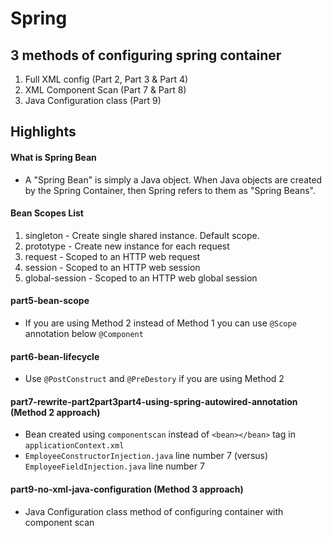 # Spring

## 3 methods of configuring spring container
1. Full XML config (Part 2, Part 3 & Part 4)
2. XML Component Scan (Part 7 & Part 8)
3. Java Configuration class (Part 9)

## Highlights

#### What is Spring Bean

- A "Spring Bean" is simply a Java object. When Java objects are created by the Spring Container, then Spring refers to them as "Spring Beans".

#### Bean Scopes List
1. singleton - Create single shared instance. Default scope.
2. prototype - Create new instance for each request
3. request - Scoped to an HTTP web request
4. session - Scoped to an HTTP web session
5. global-session - Scoped to an HTTP web global session

#### part5-bean-scope

- If you are using Method 2 instead of Method 1 you can use `@Scope` annotation below `@Component`

#### part6-bean-lifecycle

- Use `@PostConstruct` and `@PreDestory` if you are using Method 2

#### part7-rewrite-part2part3part4-using-spring-autowired-annotation (Method 2 approach)

- Bean created using `componentscan` instead of `<bean></bean>` tag in `applicationContext.xml`
- `EmployeeConstructorInjection.java` line number 7 (versus) `EmployeeFieldInjection.java` line number 7

#### part9-no-xml-java-configuration (Method 3 approach)

- Java Configuration class method of configuring container with component scan